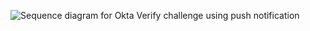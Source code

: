 <div class="common-image-format">

![Sequence diagram for Okta Verify challenge using push notification](/img/authenticators/java-authenticators-okta-verify-challenge-with-push.png "A sequence diagram showing all steps in the Okta Verify challenge flow using a push notification")

</div>
